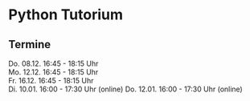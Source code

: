 # Python Tutorium

## Termine
Do. 08.12. 16:45 - 18:15 Uhr  
Mo. 12.12. 16:45 - 18:15 Uhr  
Fr. 16.12. 16:45 - 18:15 Uhr  
Di. 10.01. 16:00 - 17:30 Uhr (online)
Do. 12.01. 16:00 - 17:30 Uhr (online)
